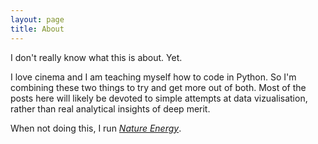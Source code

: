 ```yaml
---
layout: page
title: About
---
```


I don't really know what this is about. Yet.

I love cinema and I am teaching myself how to code in Python. So I'm combining
these two things to try and get more out of both. Most of the posts here will
likely be devoted to simple attempts at data vizualisation, rather than real
analytical insights of deep merit.

When not doing this, I run <a href="www.nature.com/natureenergy"><i>Nature Energy</i></a>.
